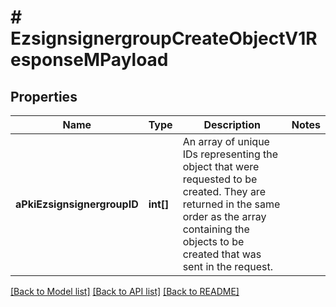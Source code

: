 # # EzsignsignergroupCreateObjectV1ResponseMPayload

## Properties

Name | Type | Description | Notes
------------ | ------------- | ------------- | -------------
**aPkiEzsignsignergroupID** | **int[]** | An array of unique IDs representing the object that were requested to be created.  They are returned in the same order as the array containing the objects to be created that was sent in the request. |

[[Back to Model list]](../../README.md#models) [[Back to API list]](../../README.md#endpoints) [[Back to README]](../../README.md)
